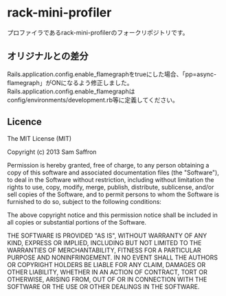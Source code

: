 # rack-mini-profiler

プロファイラであるrack-mini-profilerのフォークリポジトリです。



## オリジナルとの差分

Rails.application.config.enable_flamegraphをtrueにした場合、「pp=async-flamegraph」がONになるよう修正しました。
Rails.application.config.enable_flamegraphはconfig/environments/development.rb等に定義してください。


## Licence

The MIT License (MIT)

Copyright (c) 2013 Sam Saffron

Permission is hereby granted, free of charge, to any person obtaining a copy
of this software and associated documentation files (the "Software"), to deal
in the Software without restriction, including without limitation the rights
to use, copy, modify, merge, publish, distribute, sublicense, and/or sell
copies of the Software, and to permit persons to whom the Software is
furnished to do so, subject to the following conditions:

The above copyright notice and this permission notice shall be included in
all copies or substantial portions of the Software.

THE SOFTWARE IS PROVIDED "AS IS", WITHOUT WARRANTY OF ANY KIND, EXPRESS OR
IMPLIED, INCLUDING BUT NOT LIMITED TO THE WARRANTIES OF MERCHANTABILITY,
FITNESS FOR A PARTICULAR PURPOSE AND NONINFRINGEMENT. IN NO EVENT SHALL THE
AUTHORS OR COPYRIGHT HOLDERS BE LIABLE FOR ANY CLAIM, DAMAGES OR OTHER
LIABILITY, WHETHER IN AN ACTION OF CONTRACT, TORT OR OTHERWISE, ARISING FROM,
OUT OF OR IN CONNECTION WITH THE SOFTWARE OR THE USE OR OTHER DEALINGS IN
THE SOFTWARE.
